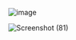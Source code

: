 ![image](https://github.com/zamronionyy/Semester4/assets/146084635/22a64c02-0a63-44d1-93bc-2706b6c1353b)

![Screenshot (81)](https://github.com/zamronionyy/Semester4/assets/146084635/0c3b59dd-7c48-451f-b795-6120ef901d5b)



